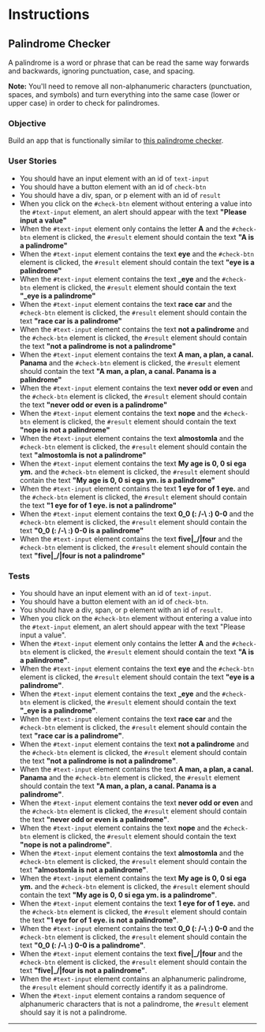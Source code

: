 # Instructions

## Palindrome Checker

A palindrome is a word or phrase that can be read the same way forwards and backwards, ignoring punctuation, case, and spacing.

**Note:** You'll need to remove all non-alphanumeric characters (punctuation, spaces, and symbols) and turn everything into the same case (lower or upper case) in order to check for palindromes.

### Objective

Build an app that is functionally similar to [this palindrome checker](https://palindrome-checker.freecodecamp.rocks).

### User Stories

- You should have an input element with an id of `text-input`
- You should have a button element with an id of `check-btn`
- You should have a div, span, or p element with an id of `result`
- When you click on the `#check-btn` element without entering a value into the `#text-input` element, an alert should appear with the text **"Please input a value"**
- When the `#text-input` element only contains the letter **A** and the `#check-btn` element is clicked, the `#result` element should contain the text **"A is a palindrome"**
- When the `#text-input` element contains the text **eye** and the `#check-btn` element is clicked, the `#result` element should contain the text **"eye is a palindrome"**
- When the `#text-input` element contains the text **_eye** and the `#check-btn` element is clicked, the `#result` element should contain the text **"_eye is a palindrome"**
- When the `#text-input` element contains the text **race car** and the `#check-btn` element is clicked, the `#result` element should contain the text **"race car is a palindrome"**
- When the `#text-input` element contains the text **not a palindrome** and the `#check-btn` element is clicked, the `#result` element should contain the text **"not a palindrome is not a palindrome"**
- When the `#text-input` element contains the text **A man, a plan, a canal. Panama** and the `#check-btn` element is clicked, the `#result` element should contain the text **"A man, a plan, a canal. Panama is a palindrome"**
- When the `#text-input` element contains the text **never odd or even** and the `#check-btn` element is clicked, the `#result` element should contain the text **"never odd or even is a palindrome"**
- When the `#text-input` element contains the text **nope** and the `#check-btn` element is clicked, the `#result` element should contain the text **"nope is not a palindrome"**
- When the `#text-input` element contains the text **almostomla** and the `#check-btn` element is clicked, the `#result` element should contain the text **"almostomla is not a palindrome"**
- When the `#text-input` element contains the text **My age is 0, 0 si ega ym.** and the `#check-btn` element is clicked, the `#result` element should contain the text **"My age is 0, 0 si ega ym. is a palindrome"**
- When the `#text-input` element contains the text **1 eye for of 1 eye.** and the `#check-btn` element is clicked, the `#result` element should contain the text **"1 eye for of 1 eye. is not a palindrome"**
- When the `#text-input` element contains the text **0_0 (: /-\ :) 0-0** and the `#check-btn` element is clicked, the `#result` element should contain the text **"0_0 (: /-\ :) 0-0 is a palindrome"**
- When the `#text-input` element contains the text **five|\_/|four** and the `#check-btn` element is clicked, the `#result` element should contain the text **"five|\_/|four is not a palindrome"**

### Tests

- You should have an input element with an id of `text-input`.
- You should have a button element with an id of `check-btn`.
- You should have a div, span, or p element with an id of `result`.
- When you click on the `#check-btn` element without entering a value into the `#text-input` element, an alert should appear with the text "Please input a value".
- When the `#text-input` element only contains the letter **A** and the `#check-btn` element is clicked, the `#result` element should contain the text **"A is a palindrome"**.
- When the `#text-input` element contains the text **eye** and the `#check-btn` element is clicked, the `#result` element should contain the text **"eye is a palindrome"**.
- When the `#text-input` element contains the text **_eye** and the `#check-btn` element is clicked, the `#result` element should contain the text **"_eye is a palindrome"**.
- When the `#text-input` element contains the text **race car** and the `#check-btn` element is clicked, the `#result` element should contain the text **"race car is a palindrome"**.
- When the `#text-input` element contains the text **not a palindrome** and the `#check-btn` element is clicked, the `#result` element should contain the text **"not a palindrome is not a palindrome"**.
- When the `#text-input` element contains the text **A man, a plan, a canal. Panama** and the `#check-btn` element is clicked, the `#result` element should contain the text **"A man, a plan, a canal. Panama is a palindrome"**.
- When the `#text-input` element contains the text **never odd or even** and the `#check-btn` element is clicked, the `#result` element should contain the text **"never odd or even is a palindrome"**.
- When the `#text-input` element contains the text **nope** and the `#check-btn` element is clicked, the `#result` element should contain the text **"nope is not a palindrome"**.
- When the `#text-input` element contains the text **almostomla** and the `#check-btn` element is clicked, the `#result` element should contain the text **"almostomla is not a palindrome"**.
- When the `#text-input` element contains the text **My age is 0, 0 si ega ym.** and the `#check-btn` element is clicked, the `#result` element should contain the text **"My age is 0, 0 si ega ym. is a palindrome"**.
- When the `#text-input` element contains the text **1 eye for of 1 eye.** and the `#check-btn` element is clicked, the `#result` element should contain the text **"1 eye for of 1 eye. is not a palindrome"**.
- When the `#text-input` element contains the text **0_0 (: /-\ :) 0-0** and the `#check-btn` element is clicked, the `#result` element should contain the text **"0_0 (: /-\ :) 0-0 is a palindrome"**.
- When the `#text-input` element contains the text **five|\_/|four** and the `#check-btn` element is clicked, the `#result` element should contain the text **"five|\_/|four is not a palindrome"**.
- When the `#text-input` element contains an alphanumeric palindrome, the `#result` element should correctly identify it as a palindrome.
- When the `#text-input` element contains a random sequence of alphanumeric characters that is not a palindrome, the `#result` element should say it is not a palindrome.

----
